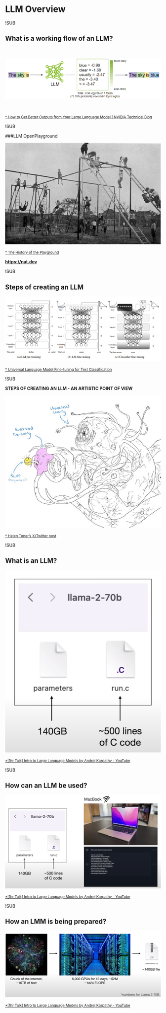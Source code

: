 
# LLM Overview

!SUB

## What is a working flow of an LLM?

</br>

![](images/general-workflow-for-prompt.png)<!-- .element width="120%" -->

</br>

<small>[* How to Get Better Outputs from Your Large Language Model | NVIDIA Technical Blog](https://developer.nvidia.com/blog/how-to-get-better-outputs-from-your-large-language-model/)</small>

!SUB

###LLM OpenPlayground

![](images/playgrounds_in_1900_1.jpg)<!-- .element width="70%" -->

<small>[* The History of the Playground](https://www.cedarworks.com/blog/view/the-history-of-the-playground)</small>

**https://nat.dev**

!SUB

## Steps of creating an LLM

![](images/ULMFIT.png)

<small>[* Universal Language Model Fine-tuning for Text Classification](https://arxiv.org/abs/1801.06146)</small>

!SUB

**STEPS OF CREATING AN LLM - AN ARTISTIC POINT OF VIEW**

![](images/llm_training_cartoon.jpeg)<!-- .element width="60%" -->

<small>[* Helen Toner’s X/Twitter post](https://twitter.com/hlntnr/status/1632030583462285312)</small>

!SUB

## What is an LLM?

![](images/llm_model_zip.png)<!-- .element width="40%" -->

<small>[*[1hr Talk] Intro to Large Language Models by Andrej Karpathy - YouTube](https://www.youtube.com/watch?v=zjkBMFhNj_g)</small>

!SUB

## How can an LLM be used?

![](images/llm_model_zip_mac.png)<!-- .element width="80%" -->

<small>[*[1hr Talk] Intro to Large Language Models by Andrej Karpathy - YouTube](https://www.youtube.com/watch?v=zjkBMFhNj_g)</small>

!SUB

## How an LMM is being prepared?

![](images/llm_model_zip_training.png)<!-- .element width="120%" -->

<small>[*[1hr Talk] Intro to Large Language Models by Andrej Karpathy - YouTube](https://www.youtube.com/watch?v=zjkBMFhNj_g)</small>
